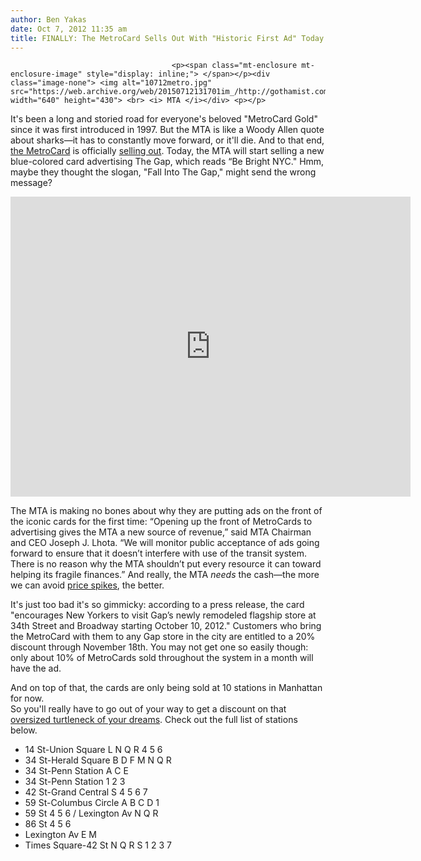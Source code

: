 ```yaml
---
author: Ben Yakas
date: Oct 7, 2012 11:35 am
title: FINALLY: The MetroCard Sells Out With "Historic First Ad" Today
---
```


	
										<p><span class="mt-enclosure mt-enclosure-image" style="display: inline;"> </span></p><div class="image-none"> <img alt="10712metro.jpg" src="https://web.archive.org/web/20150712131701im_/http://gothamist.com/attachments/byakas/10712metro.jpg" width="640" height="430"> <br> <i> MTA </i></div> <p></p>

<p>It&apos;s been a long and storied road for everyone&apos;s beloved &quot;MetroCard Gold&quot; since it was first introduced in 1997. But the MTA is like a Woody Allen quote about sharks&#x2014;it has to constantly move forward, or it&apos;ll die. And to that end, <a href="https://web.archive.org/web/20150712131701/http://gothamist.com/tags/metrocard">the MetroCard</a> is officially <a href="https://web.archive.org/web/20150712131701/http://gothamist.com/2012/07/18/mta_now_selling_ads_on_front_of_you.php">selling out</a>. Today, the MTA will start selling a new blue-colored card advertising The Gap, which reads &#x201C;Be Bright NYC.&quot; Hmm, maybe they thought the slogan, &quot;Fall Into The Gap,&quot; might send the wrong message?</p>

<p><iframe width="640" height="480" src="https://web.archive.org/web/20150712131701if_/http://www.youtube.com/embed/CCEBoOy0ne8" frameborder="0" allowfullscreen></iframe></p>

<p>The MTA is making no bones about why they are putting ads on the front of the iconic cards for the first time: &#x201C;Opening up the front of MetroCards to advertising gives the MTA a new source of revenue,&#x201D; said MTA Chairman and CEO Joseph J. Lhota. &#x201C;We will monitor public acceptance of ads going forward to ensure that it doesn&#x2019;t interfere with use of the transit system. There is no reason why the MTA shouldn&#x2019;t put every resource it can toward helping its fragile finances.&#x201D; And really, the MTA <em>needs</em> the cash&#x2014;the more we can avoid <a href="https://web.archive.org/web/20150712131701/http://gothamist.com/2012/09/17/mta_2013_250_rides_no_bonuses_109_m.php">price spikes</a>, the better.</p>

<p>It&apos;s just too bad it&apos;s so gimmicky: according to a press release, the card &quot;encourages New Yorkers to visit Gap&#x2019;s newly remodeled flagship store at 34th Street and Broadway starting October 10, 2012.&quot; Customers who bring the MetroCard with them to any Gap store in the city are entitled to a 20% discount through November 18th. You may not get one so easily though: only about 10% of MetroCards sold throughout the system in a month will have the ad.</p>

<p>And on top of that, the cards are only being sold at 10 stations in Manhattan for now. <br>
So you&apos;ll really have to go out of your way to get a discount on that <a href="https://web.archive.org/web/20150712131701/http://www.gap.com/browse/product.do?cid=78237&amp;vid=1&amp;pid=252559022">oversized turtleneck of your dreams</a>. Check out the full list of stations below.</p>

<ul>
	<li>14 St-Union Square L N Q R 4 5 6</li>
	<li>34 St-Herald Square B D F M N Q R</li>
	<li>34 St-Penn Station A C E</li>
	<li>34 St-Penn Station 1 2 3</li>
	<li>42 St-Grand Central S 4 5 6 7</li>
	<li>59 St-Columbus Circle A B C D 1</li>
	<li>59 St 4 5 6 / Lexington Av N Q R</li>
	<li>86 St 4 5 6</li>
	<li>Lexington Av E M</li>
	<li>Times Square-42 St N Q R S 1 2 3 7</li>
</ul>					
										
									
				